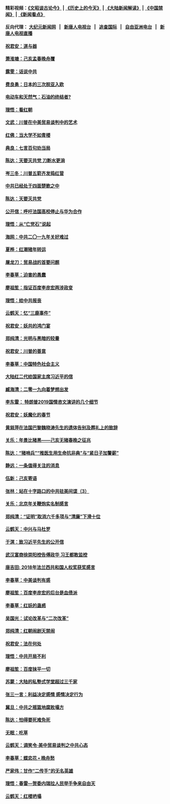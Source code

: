 #### 精彩视频：[《文昭谈古论今》](http://95.179.137.68/wenzhao) | [《历史上的今天》](http://95.179.137.68/today-in-history) | [《大陆新闻解读》](http://95.179.137.68/ntdtv-comedy) | [《中国禁闻》](http://95.179.137.68/ntdtv-news) | [《新闻看点》](http://95.179.137.68/news-insight) 

 #### 反向代理： [大纪元新闻网](http://95.179.137.68:10080/) &nbsp;&nbsp;|&nbsp;&nbsp; [新唐人电视台](http://95.179.137.68:8000/) &nbsp;&nbsp;|&nbsp;&nbsp; [追查国际](http://95.179.137.68:10010/) &nbsp;&nbsp;|&nbsp;&nbsp; [自由亚洲电台](http://95.179.137.68:9800/) &nbsp;&nbsp;|&nbsp;&nbsp; [新唐人电视直播](http://95.179.137.68/) 

#### [祝君安：道与器](../pages/nsc993/n11050653.md?t=02170937) 

#### [萧淮塘：己亥孟春晚舟覆](../pages/nsc993/n11050615.md?t=02170937) 

#### [露雯：话说中共](../pages/nsc993/n11050549.md?t=02170937) 

#### [费良勇：日本的三次脱亚入欧](../pages/nsc993/n11050067.md?t=02170937) 

#### [电动车和天然气：石油的终结者?](../pages/nsc993/n11047401.md?t=02170937) 

#### [理悟：看红朝](../pages/nsc993/n11047368.md?t=02170937) 

#### [文武：川普在中美贸易谈判中的艺术](../pages/nsc993/n11047216.md?t=02170937) 

#### [红佛：当大学不如青楼](../pages/nsc993/n11046910.md?t=02170937) 

#### [典良：七言百句劝当局](../pages/nsc993/n11046467.md?t=02170937) 

#### [陈达：天要灭共党 刀断水更淌](../pages/nsc993/n11045758.md?t=02170937) 

#### [岑三冬：川普五箭齐发捣红营](../pages/nsc993/n11045729.md?t=02170937) 

#### [中共已经处于四面楚歌之中](../pages/nsc993/n11044959.md?t=02170937) 

#### [陈达：天要灭共党](../pages/nsc993/n11043924.md?t=02170937) 

#### [公开信：呼吁法国高校停止与华为合作](../pages/nsc993/n11042967.md?t=02170937) 

#### [理悟：从“亡党石”说起](../pages/nsc993/n11042524.md?t=02170937) 

#### [海网：中共二〇一九年关好难过](../pages/nsc993/n11041415.md?t=02170937) 

#### [夏桦：红潮猪年转运](../pages/nsc993/n11041337.md?t=02170937) 

#### [屠龙刀：贸易战的首要问题](../pages/nsc993/n11040283.md?t=02170937) 

#### [李春草：迫害的愚蠢](../pages/nsc993/n11036601.md?t=02170937) 

#### [廖祖笙：指证百度李彦宏两涉政变](../pages/nsc993/n11036579.md?t=02170937) 

#### [理悟：给中共报丧](../pages/nsc993/n11036501.md?t=02170937) 

#### [云鹤天：忆“三鹿事件”](../pages/nsc993/n11036466.md?t=02170937) 

#### [祝君安：妖共的鸿门宴](../pages/nsc993/n11035387.md?t=02170937) 

#### [郑纯清：光明与黑暗的较量](../pages/nsc993/n11035337.md?t=02170937) 

#### [祝君安：川普的善意](../pages/nsc993/n11032077.md?t=02170937) 

#### [李春草：中国特色社会主义](../pages/nsc993/n11032132.md?t=02170937) 

#### [大陆红二代给国家主席习近平的信](../pages/nsc993/n11031995.md?t=02170937) 

#### [臧海清：二零一九向着梦想出发](../pages/nsc993/n11031959.md?t=02170937) 

#### [李东雷： 特朗普2019国情咨文演讲的几个细节](../pages/nsc993/n11031943.md?t=02170937) 

#### [祝君安：妖魔化的春节](../pages/nsc993/n11031747.md?t=02170937) 

#### [黄慈萍在法国巴黎魏晓涛先生的遗体告别及葬礼上的致辞](../pages/nsc993/n11031419.md?t=02170937) 

#### [关乐：年景比猪黑——己亥无猪春晚之征兆](../pages/nsc993/n11031494.md?t=02170937) 

#### [陈达：“猪哨兵”“推医生用生命抗非典”与“紧日子加警薪”](../pages/nsc993/n11027746.md?t=02170937) 

#### [静远：一条值得关注的消息](../pages/nsc993/n11024470.md?t=02170937) 

#### [伍新：己亥寄语](../pages/nsc993/n11024543.md?t=02170937) 

#### [张林：站在十字路口的中共驻美间谍（3）](../pages/nsc993/n11023043.md?t=02170937) 

#### [关乐：北京年关鞭炮实名制感言](../pages/nsc993/n11022630.md?t=02170937) 

#### [郑纯清：“证明”取消六千多项与“清廉”下滑十位](../pages/nsc993/n11022638.md?t=02170937) 

#### [云鹤天：中兴与马杜罗](../pages/nsc993/n11022620.md?t=02170937) 

#### [于溟：致习近平先生的公开信](../pages/nsc993/n11022593.md?t=02170937) 

#### [武汉富商徐崇阳控告傅政华 习王都敢监控](../pages/nsc993/n11022212.md?t=02170937) 

#### [唐吉田: 2018年法兰西共和国人权奖获奖感言](../pages/nsc993/n11021537.md?t=02170937) 

#### [李春草：中美谈判有感](../pages/nsc993/n11019776.md?t=02170937) 

#### [廖祖笙：百度李彦宏的后台是血债派](../pages/nsc993/n11019767.md?t=02170937) 

#### [李春草：红妖的蛊惑](../pages/nsc993/n11017095.md?t=02170937) 

#### [吴国光：试论改革与“二次改革”](../pages/nsc993/n11017055.md?t=02170937) 

#### [郑纯清：红朝闹剧天禁闹](../pages/nsc993/n11017030.md?t=02170937) 

#### [祝君安：法在何处](../pages/nsc993/n11017021.md?t=02170937) 

#### [理悟：中共开局不利](../pages/nsc993/n11016938.md?t=02170937) 

#### [廖祖笙：百度抹平一切](../pages/nsc993/n11014925.md?t=02170937) 

#### [苏蒙：大陆的私塾式学堂超过三千家](../pages/nsc993/n11014334.md?t=02170937) 

#### [张三一言：利益决定感情 感情决定行为](../pages/nsc993/n11012463.md?t=02170937) 

#### [冀旦：中共之摇篮地腐败塌方](../pages/nsc993/n11009533.md?t=02170937) 

#### [陈达：怕得要死难免死](../pages/nsc993/n11009520.md?t=02170937) 

#### [无眠：吃草](../pages/nsc993/n11007940.md?t=02170937) 

#### [云鹤天：调笑令‧美中贸易谈判之中共心态](../pages/nsc993/n11007670.md?t=02170937) 

#### [李春草：蝶恋花  •  晚舟愁](../pages/nsc993/n11006605.md?t=02170937) 

#### [严家伟：甘作“二传手”的无名英雄](../pages/nsc993/n11005340.md?t=02170937) 

#### [理悟：春雷—贺委内瑞拉人民举手争来自由天](../pages/nsc993/n11005334.md?t=02170937) 

#### [云鹤天：红楼坍塌](../pages/nsc993/n11005318.md?t=02170937) 

